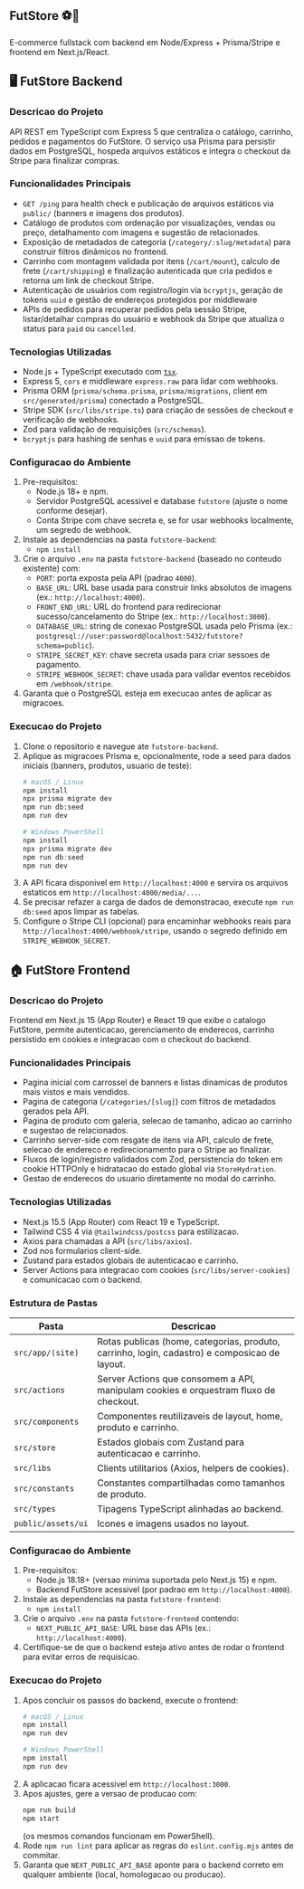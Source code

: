 ## FutStore ⚽🛒

E-commerce fullstack com backend em Node/Express + Prisma/Stripe e frontend em Next.js/React.

## 🖥️ FutStore Backend

### Descricao do Projeto

API REST em TypeScript com Express 5 que centraliza o catálogo, carrinho, pedidos e pagamentos do FutStore. O serviço usa Prisma para persistir dados em PostgreSQL, hospeda arquivos estáticos e integra o checkout da Stripe para finalizar compras.

### Funcionalidades Principais

- `GET /ping` para health check e publicação de arquivos estáticos via `public/` (banners e imagens dos produtos).
- Catálogo de produtos com ordenação por visualizações, vendas ou preço, detalhamento com imagens e sugestão de relacionados.
- Exposição de metadados de categoria (`/category/:slug/metadata`) para construir filtros dinâmicos no frontend.
- Carrinho com montagem validada por itens (`/cart/mount`), calculo de frete (`/cart/shipping`) e finalização autenticada que cria pedidos e retorna um link de checkout Stripe.
- Autenticação de usuários com registro/login via `bcryptjs`, geração de tokens `uuid` e gestão de endereços protegidos por middleware
- APIs de pedidos para recuperar pedidos pela sessão Stripe, listar/detalhar compras do usuário e webhook da Stripe que atualiza o status para `paid` ou `cancelled`.

### Tecnologias Utilizadas

- Node.js + TypeScript executado com [`tsx`](futstore-backend/package.json).
- Express 5, `cors` e middleware `express.raw` para lidar com webhooks.
- Prisma ORM (`prisma/schema.prisma`, `prisma/migrations`, client em `src/generated/prisma`) conectado a PostgreSQL.
- Stripe SDK (`src/libs/stripe.ts`) para criação de sessões de checkout e verificação de webhooks.
- Zod para validação de requisições (`src/schemas`).
- `bcryptjs` para hashing de senhas e `uuid` para emissao de tokens.

### Configuracao do Ambiente

1. Pre-requisitos:
   - Node.js 18+ e npm.
   - Servidor PostgreSQL acessivel e database `futstore` (ajuste o nome conforme desejar).
   - Conta Stripe com chave secreta e, se for usar webhooks localmente, um segredo de webhook.
2. Instale as dependencias na pasta `futstore-backend`:
   - `npm install`
3. Crie o arquivo `.env` na pasta `futstore-backend` (baseado no conteudo existente) com:
   - `PORT`: porta exposta pela API (padrao `4000`).
   - `BASE_URL`: URL base usada para construir links absolutos de imagens (ex.: `http://localhost:4000`).
   - `FRONT_END_URL`: URL do frontend para redirecionar sucesso/cancelamento do Stripe (ex.: `http://localhost:3000`).
   - `DATABASE_URL`: string de conexao PostgreSQL usada pelo Prisma (ex.: `postgresql://user:password@localhost:5432/futstore?schema=public`).
   - `STRIPE_SECRET_KEY`: chave secreta usada para criar sessoes de pagamento.
   - `STRIPE_WEBHOOK_SECRET`: chave usada para validar eventos recebidos em `/webhook/stripe`.
4. Garanta que o PostgreSQL esteja em execucao antes de aplicar as migracoes.

### Execucao do Projeto

1. Clone o repositorio e navegue ate `futstore-backend`.
2. Aplique as migracoes Prisma e, opcionalmente, rode a seed para dados iniciais (banners, produtos, usuario de teste):
   ```bash
   # macOS / Linux
   npm install
   npx prisma migrate dev
   npm run db:seed
   npm run dev
   ```
   ```powershell
   # Windows PowerShell
   npm install
   npx prisma migrate dev
   npm run db:seed
   npm run dev
   ```
3. A API ficara disponivel em `http://localhost:4000` e servira os arquivos estaticos em `http://localhost:4000/media/...`.
4. Se precisar refazer a carga de dados de demonstracao, execute `npm run db:seed` apos limpar as tabelas.
5. Configure o Stripe CLI (opcional) para encaminhar webhooks reais para `http://localhost:4000/webhook/stripe`, usando o segredo definido em `STRIPE_WEBHOOK_SECRET`.

## 🏠 FutStore Frontend

### Descricao do Projeto

Frontend em Next.js 15 (App Router) e React 19 que exibe o catalogo FutStore, permite autenticacao, gerenciamento de enderecos, carrinho persistido em cookies e integracao com o checkout do backend.

### Funcionalidades Principais

- Pagina inicial com carrossel de banners e listas dinamicas de produtos mais vistos e mais vendidos.
- Pagina de categoria (`/categories/[slug]`) com filtros de metadados gerados pela API.
- Pagina de produto com galeria, selecao de tamanho, adicao ao carrinho e sugestao de relacionados.
- Carrinho server-side com resgate de itens via API, calculo de frete, selecao de endereco e redirecionamento para o Stripe ao finalizar.
- Fluxos de login/registro validados com Zod, persistencia do token em cookie HTTPOnly e hidratacao do estado global via `StoreHydration`.
- Gestao de enderecos do usuario diretamente no modal do carrinho.

### Tecnologias Utilizadas

- Next.js 15.5 (App Router) com React 19 e TypeScript.
- Tailwind CSS 4 via `@tailwindcss/postcss` para estilizacao.
- Axios para chamadas a API (`src/libs/axios`).
- Zod nos formularios client-side.
- Zustand para estados globais de autenticacao e carrinho.
- Server Actions para integracao com cookies (`src/libs/server-cookies`) e comunicacao com o backend.

### Estrutura de Pastas

| Pasta              | Descricao                                                                                     |
| ------------------ | --------------------------------------------------------------------------------------------- |
| `src/app/(site)`   | Rotas publicas (home, categorias, produto, carrinho, login, cadastro) e composicao de layout. |
| `src/actions`      | Server Actions que consomem a API, manipulam cookies e orquestram fluxo de checkout.          |
| `src/components`   | Componentes reutilizaveis de layout, home, produto e carrinho.                                |
| `src/store`        | Estados globais com Zustand para autenticacao e carrinho.                                     |
| `src/libs`         | Clients utilitarios (Axios, helpers de cookies).                                              |
| `src/constants`    | Constantes compartilhadas como tamanhos de produto.                                           |
| `src/types`        | Tipagens TypeScript alinhadas ao backend.                                                     |
| `public/assets/ui` | Icones e imagens usados no layout.                                                            |

### Configuracao do Ambiente

1. Pre-requisitos:
   - Node.js 18.18+ (versao minima suportada pelo Next.js 15) e npm.
   - Backend FutStore acessivel (por padrao em `http://localhost:4000`).
2. Instale as dependencias na pasta `futstore-frontend`:
   - `npm install`
3. Crie o arquivo `.env` na pasta `futstore-frontend` contendo:
   - `NEXT_PUBLIC_API_BASE`: URL base das APIs (ex.: `http://localhost:4000`).
4. Certifique-se de que o backend esteja ativo antes de rodar o frontend para evitar erros de requisicao.

### Execucao do Projeto

1. Apos concluir os passos do backend, execute o frontend:
   ```bash
   # macOS / Linux
   npm install
   npm run dev
   ```
   ```powershell
   # Windows PowerShell
   npm install
   npm run dev
   ```
2. A aplicacao ficara acessivel em `http://localhost:3000`.
3. Apos ajustes, gere a versao de producao com:
   ```bash
   npm run build
   npm start
   ```
   (os mesmos comandos funcionam em PowerShell).
4. Rode `npm run lint` para aplicar as regras do `eslint.config.mjs` antes de commitar.
5. Garanta que `NEXT_PUBLIC_API_BASE` aponte para o backend correto em qualquer ambiente (local, homologacao ou producao).
